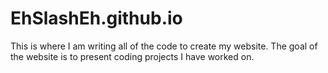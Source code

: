 # EhSlashEh.github.io
This is where I am writing all of the code to create my website.
The goal of the website is to present coding projects I have worked on.
